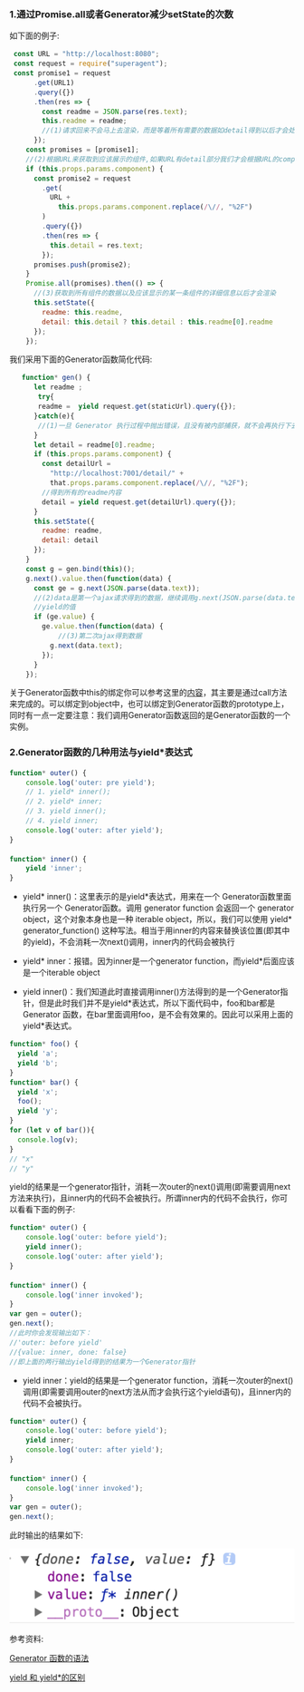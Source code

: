 ### 1.通过Promise.all或者Generator减少setState的次数
如下面的例子:

```js
 const URL = "http://localhost:8080";
 const request = require("superagent");
 const promise1 = request
      .get(URL1)
      .query({})
      .then(res => {
        const readme = JSON.parse(res.text);
        this.readme = readme;
        //(1)请求回来不会马上去渲染，而是等着所有需要的数据如detail得到以后才会处理
      });
    const promises = [promise1];
    //(2)根据URL来获取到应该展示的组件,如果URL有detail部分我们才会根据URL的component获取组件的详细信息
    if (this.props.params.component) {
      const promise2 = request
        .get(
          URL +
            this.props.params.component.replace(/\//, "%2F")
        )
        .query({})
        .then(res => {
          this.detail = res.text;
        });
      promises.push(promise2);
    }
    Promise.all(promises).then(() => {
      //(3)获取到所有组件的数据以及应该显示的某一条组件的详细信息以后才会渲染
      this.setState({
        readme: this.readme,
        detail: this.detail ? this.detail : this.readme[0].readme
      });
    });
```
我们采用下面的Generator函数简化代码:
```js
   function* gen() {
      let readme ;
       try{
       readme =  yield request.get(staticUrl).query({});
      }catch(e){
       //(1)一旦 Generator 执行过程中抛出错误，且没有被内部捕获，就不会再执行下去了
      }
      let detail = readme[0].readme;
      if (this.props.params.component) {
        const detailUrl =
          "http://localhost:7001/detail/" +
          that.props.params.component.replace(/\//, "%2F");
        //得到所有的readme内容
        detail = yield request.get(detailUrl).query({});
      }
      this.setState({
        readme: readme,
        detail: detail
      });
    }
    const g = gen.bind(this)();
    g.next().value.then(function(data) {
      const ge = g.next(JSON.parse(data.text));
      //(2)data是第一个ajax请求得到的数据，继续调用g.next(JSON.parse(data.text))将数据传入到变量readme中并开始执行第二个
      //yield的值
      if (ge.value) {
        ge.value.then(function(data) {
            //(3)第二次ajax得到数据
          g.next(data.text);
        });
      }
    });
```
关于Generator函数中this的绑定你可以参考这里的[内容](http://es6.ruanyifeng.com/#docs/generator)，其主要是通过call方法来完成的。可以绑定到object中，也可以绑定到Generator函数的prototype上，同时有一点一定要注意：我们调用Generator函数返回的是Generator函数的一个实例。

### 2.Generator函数的几种用法与yield*表达式
```js
function* outer() {
    console.log('outer: pre yield');
    // 1. yield* inner();
    // 2. yield* inner;
    // 3. yield inner();
    // 4. yield inner;
    console.log('outer: after yield');
}

function* inner() {
    yield 'inner';
}
```
- yield\* inner()：这里表示的是yield\*表达式，用来在一个 Generator函数里面执行另一个 Generator函数。调用 generator function 会返回一个 generator object，这个对象本身也是一种 iterable object，所以，我们可以使用 yield\* generator_function() 这种写法。相当于用inner的内容来替换该位置(即其中的yield)，不会消耗一次next()调用，inner内的代码会被执行

- yield\* inner：报错。因为inner是一个generator function，而yield*后面应该是一个iterable object

- yield inner()：我们知道此时直接调用inner()方法得到的是一个Generator指针，但是此时我们并不是yield\*表达式，所以下面代码中，foo和bar都是 Generator 函数，在bar里面调用foo，是不会有效果的。因此可以采用上面的yield\*表达式。
```js
function* foo() {
  yield 'a';
  yield 'b';
}
function* bar() {
  yield 'x';
  foo();
  yield 'y';
}
for (let v of bar()){
  console.log(v);
}
// "x"
// "y"
```
yield的结果是一个generator指针，消耗一次outer的next()调用(即需要调用next方法来执行)，且inner内的代码不会被执行。所谓inner内的代码不会执行，你可以看看下面的例子:
```js
function* outer() {
    console.log('outer: before yield');
    yield inner();
    console.log('outer: after yield');
}

function* inner() {
    console.log('inner invoked');
}
var gen = outer();
gen.next();
//此时你会发现输出如下：
//'outer: before yield'
//{value: inner, done: false}
//即上面的两行输出yield得到的结果为一个Generator指针
```

- yield inner：yield的结果是一个generator function，消耗一次outer的next()调用(即需要调用outer的next方法从而才会执行这个yield语句)，且inner内的代码不会被执行。
```js
function* outer() {
    console.log('outer: before yield');
    yield inner;
    console.log('outer: after yield');
}

function* inner() {
    console.log('inner invoked');
}
var gen = outer();
gen.next();
```
此时输出的结果如下:

![](./static/generator.png)





参考资料:

[Generator 函数的语法](http://es6.ruanyifeng.com/#docs/generator)

[yield 和 yield*的区别](https://segmentfault.com/a/1190000003982531)
